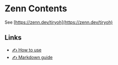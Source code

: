 # Zenn Contents

See [https://zenn.dev/tiryoh](https://zenn.dev/tiryoh)

## Links

* [✍️ How to use](https://zenn.dev/zenn/articles/zenn-cli-guide)
* [✍️ Markdown guide](https://zenn.dev/zenn/articles/markdown-guide)
